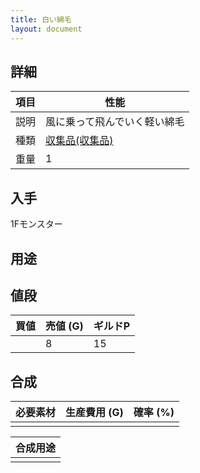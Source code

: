 ```yaml
---
title: 白い綿毛
layout: document
---
```

## 詳細


|項目|性能|
|---|---|
|説明|風に乗って飛んでいく軽い綿毛|
|種類|[収集品(収集品)](収集品(収集品))|
|重量|1|

## 入手

1Fモンスター

## 用途


## 値段


|買値|売値 (G)|ギルドP|
|---|---|---|
||8|15|

## 合成


|必要素材|生産費用 (G)|確率 (%)|
|---|---|---|
||||


|合成用途|
|---|
||